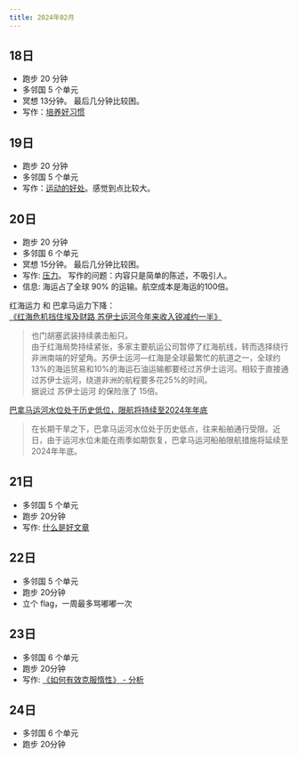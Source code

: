 ```yaml
---
title: 2024年02月
---
```


## 18日
* 跑步 20 分钟
* 多邻国 5 个单元
* 冥想 13分钟。 最后几分钟比较困。
* 写作：[培养好习惯](../../1-happiness/6-method/good-habbit.md)

## 19日
* 跑步 20 分钟
* 多邻国 5 个单元
* 写作：[运动的好处](../../2-health/1-sport/benefits.md)。感觉到点比较大。

## 20日
* 跑步 20 分钟
* 多邻国 6 个单元
* 冥想 15分钟。 最后几分钟比较困。
* 写作: [压力](../terms/pressure.md)。 写作的问题：内容只是简单的陈述，不吸引人。
* 信息: 海运占了全球 90% 的运输。航空成本是海运的100倍。

红海运力 和 巴拿马运力下降：  
[《红海危机挡住埃及财路 苏伊士运河今年来收入锐减约一半》](https://finance.eastmoney.com/a/202402202989526454.html) 
> 也门胡塞武装持续袭击船只。  
> 由于红海局势持续紧张，多家主要航运公司暂停了红海航线，转而选择绕行非洲南端的好望角。苏伊士运河—红海是全球最繁忙的航道之一，全球约13%的海运贸易和10%的海运石油运输都要经过苏伊士运河。相较于直接通过苏伊士运河，绕道非洲的航程要多花25%的时间。  
> 据说过 苏伊士运河 的保险涨了 15倍。

[巴拿马运河水位处于历史低位，限航将持续至2024年年底](https://news.cctv.com/2023/09/06/ARTITyGg7WSn4RaLLdLJYCIr230906.shtml)
> 在长期干旱之下，巴拿马运河水位处于历史低点，往来船舶通行受限。近日，由于运河水位未能在雨季如期恢复，巴拿马运河船舶限航措施将延续至2024年年底。

## 21日
* 多邻国 5 个单元
* 跑步 20分钟
* 写作: [什么是好文章](../../3-wealth/1-skill/writing/what-is-good-article.md)

## 22日
* 多邻国 5 个单元
* 跑步 20分钟
* 立个 flag，一周最多骂嘟嘟一次

## 23日
* 多邻国 6 个单元
* 跑步 20分钟
* 写作: [《如何有效克服惰性》 - 分析](../../3-wealth/1-skill/writing/good-article-analyze/how-to-effectively-overcome-inertia.md/analyze.md)

## 24日
* 多邻国 6 个单元
* 跑步 20分钟
